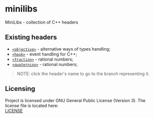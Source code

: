 # minilibs
MiniLibs - collection of C++ headers

## Existing headers
* [`<objective>`](https://github.com/Cantro93/minilibs/tree/objective) - alternative ways of types handling;
* [`<hook>`](https://github.com/Cantro93/minilibs/tree/hook) - event handling for C++;
* [`<fraction>`](https://github.com/Cantro93/minilibs/tree/fraction) - rational numbers;
* [`<quaternion>`](https://github.com/Cantro93/minilibs/tree/quaternion) - rational numbers;

> NOTE: click the header's name to go to the branch representing it.

## Licensing
Project is licensed under GNU General Public License (Version 3).
The license file is located here:<br>[LICENSE](LICENSE)
